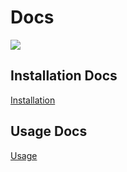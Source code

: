 # Docs

<a href="https://asciinema.org/a/722363" target="_blank"><img src="https://asciinema.org/a/722363.svg" /></a>

## Installation Docs

[Installation](install.md)

## Usage Docs

[Usage](usage.md)
